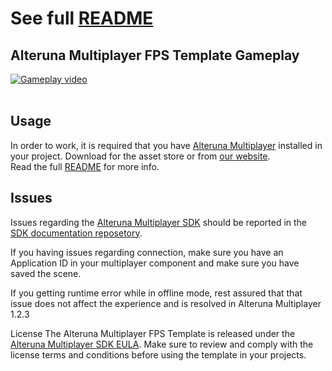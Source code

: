 # See full [README](Assets/AlterunaFPS/README.md)

## Alteruna Multiplayer FPS Template Gameplay
[![Gameplay video](https://i.imgur.com/MH2H8Ix.png)](https://youtu.be/tlfivt_Ug8w)
<br><br>

## Usage
In order to work, it is required that you have [Alteruna Multiplayer](https://assetstore.unity.com/packages/tools/network/alteruna-multiplayer-sdk-217234) installed in your project. Download for the asset store or from [our website](https://www.alteruna.com).
<br>Read the full [README](Assets/AlterunaFPS/README.md) for more info.

## Issues
Issues regarding the [Alteruna Multiplayer SDK](https://assetstore.unity.com/packages/tools/network/alteruna-multiplayer-sdk-217234) should be reported in the [SDK documentation reposetory](https://github.com/Alteruna/au-multiplayer-api-docs).

If you having issues regarding connection, make sure you have an Application ID in your multiplayer component and make sure you have saved the scene.

If you getting runtime error while in offline mode, rest assured that that issue does not affect the experience and is resolved in Alteruna Multiplayer 1.2.3

License
The Alteruna Multiplayer FPS Template is released under the [Alteruna Multiplayer SDK EULA](https://www.alteruna.com/alteruna-multiplayer-sdk-eula). Make sure to review and comply with the license terms and conditions before using the template in your projects.